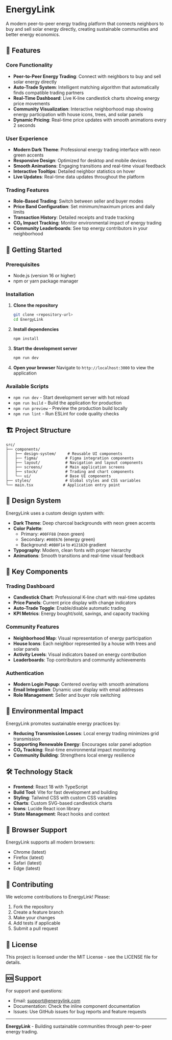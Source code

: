 # EnergyLink

A modern peer-to-peer energy trading platform that connects neighbors to buy and sell solar energy directly, creating sustainable communities and better energy economics.

## 🌟 Features

### Core Functionality
- **Peer-to-Peer Energy Trading**: Connect with neighbors to buy and sell solar energy directly
- **Auto-Trade System**: Intelligent matching algorithm that automatically finds compatible trading partners
- **Real-Time Dashboard**: Live K-line candlestick charts showing energy price movements
- **Community Visualization**: Interactive neighborhood map showing energy participation with house icons, trees, and solar panels
- **Dynamic Pricing**: Real-time price updates with smooth animations every 2 seconds

### User Experience
- **Modern Dark Theme**: Professional energy trading interface with neon green accents
- **Responsive Design**: Optimized for desktop and mobile devices
- **Smooth Animations**: Engaging transitions and real-time visual feedback
- **Interactive Tooltips**: Detailed neighbor statistics on hover
- **Live Updates**: Real-time data updates throughout the platform

### Trading Features
- **Role-Based Trading**: Switch between seller and buyer modes
- **Price Band Configuration**: Set minimum/maximum prices and daily limits
- **Transaction History**: Detailed receipts and trade tracking
- **CO₂ Impact Tracking**: Monitor environmental impact of energy trading
- **Community Leaderboards**: See top energy contributors in your neighborhood

## 🚀 Getting Started

### Prerequisites
- Node.js (version 16 or higher)
- npm or yarn package manager

### Installation

1. **Clone the repository**
   ```bash
   git clone <repository-url>
   cd EnergyLink
   ```

2. **Install dependencies**
   ```bash
   npm install
   ```

3. **Start the development server**
   ```bash
   npm run dev
   ```

4. **Open your browser**
   Navigate to `http://localhost:3000` to view the application

### Available Scripts

- `npm run dev` - Start development server with hot reload
- `npm run build` - Build the application for production
- `npm run preview` - Preview the production build locally
- `npm run lint` - Run ESLint for code quality checks

## 🏗️ Project Structure

```
src/
├── components/
│   ├── design-system/     # Reusable UI components
│   ├── figma/            # Figma integration components
│   ├── layout/           # Navigation and layout components
│   ├── screens/          # Main application screens
│   ├── stock/            # Trading and chart components
│   └── ui/               # Base UI components
├── styles/               # Global styles and CSS variables
└── main.tsx             # Application entry point
```

## 🎨 Design System

EnergyLink uses a custom design system with:
- **Dark Theme**: Deep charcoal backgrounds with neon green accents
- **Color Palette**: 
  - Primary: `#00FF88` (neon green)
  - Secondary: `#00E676` (energy green)
  - Background: `#0B0F14` to `#121820` gradient
- **Typography**: Modern, clean fonts with proper hierarchy
- **Animations**: Smooth transitions and real-time visual feedback

## 🔧 Key Components

### Trading Dashboard
- **Candlestick Chart**: Professional K-line chart with real-time updates
- **Price Panels**: Current price display with change indicators
- **Auto-Trade Toggle**: Enable/disable automatic trading
- **KPI Metrics**: Energy bought/sold, savings, and capacity tracking

### Community Features
- **Neighborhood Map**: Visual representation of energy participation
- **House Icons**: Each neighbor represented by a house with trees and solar panels
- **Activity Levels**: Visual indicators based on energy contribution
- **Leaderboards**: Top contributors and community achievements

### Authentication
- **Modern Login Popup**: Centered overlay with smooth animations
- **Email Integration**: Dynamic user display with email addresses
- **Role Management**: Seller and buyer role switching

## 🌱 Environmental Impact

EnergyLink promotes sustainable energy practices by:
- **Reducing Transmission Losses**: Local energy trading minimizes grid transmission
- **Supporting Renewable Energy**: Encourages solar panel adoption
- **CO₂ Tracking**: Real-time environmental impact monitoring
- **Community Building**: Strengthens local energy resilience

## 🛠️ Technology Stack

- **Frontend**: React 18 with TypeScript
- **Build Tool**: Vite for fast development and building
- **Styling**: Tailwind CSS with custom CSS variables
- **Charts**: Custom SVG-based candlestick charts
- **Icons**: Lucide React icon library
- **State Management**: React hooks and context

## 📱 Browser Support

EnergyLink supports all modern browsers:
- Chrome (latest)
- Firefox (latest)
- Safari (latest)
- Edge (latest)

## 🤝 Contributing

We welcome contributions to EnergyLink! Please:
1. Fork the repository
2. Create a feature branch
3. Make your changes
4. Add tests if applicable
5. Submit a pull request

## 📄 License

This project is licensed under the MIT License - see the LICENSE file for details.

## 🆘 Support

For support and questions:
- Email: support@energylink.com
- Documentation: Check the inline component documentation
- Issues: Use GitHub issues for bug reports and feature requests

---

**EnergyLink** - Building sustainable communities through peer-to-peer energy trading.